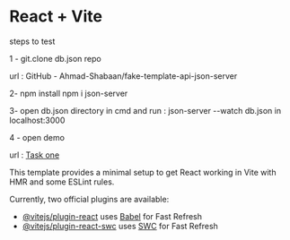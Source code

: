 # React + Vite


steps to test

1 - git.clone db.json repo

url : GitHub - Ahmad-Shabaan/fake-template-api-json-server

2- npm install npm i json-server

3- open db.json directory in cmd and run : json-server --watch db.json in localhost:3000

4 - open demo

url : [Task one](https://redux-umber-delta.vercel.app/)

This template provides a minimal setup to get React working in Vite with HMR and some ESLint rules.

Currently, two official plugins are available:

- [@vitejs/plugin-react](https://github.com/vitejs/vite-plugin-react/blob/main/packages/plugin-react/README.md) uses [Babel](https://babeljs.io/) for Fast Refresh
- [@vitejs/plugin-react-swc](https://github.com/vitejs/vite-plugin-react-swc) uses [SWC](https://swc.rs/) for Fast Refresh
